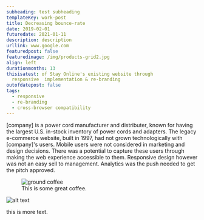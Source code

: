 ```yaml
---
subheading: test subheading
templateKey: work-post
title: Decreasing bounce-rate
date: 2019-02-01
futuredate: 2021-01-11
description: description
urllink: www.google.com
featuredpost: false
featuredimage: /img/products-grid2.jpg
align: left
durationmonths: 13
thisisatest: of Stay Online's existing website through
  responsive  implementation & re-branding
outofdatepost: false
tags:
  - responsive
  - re-branding
  - cross-browser compatibility
---
```

\[company] is a power cord manufacturer and distributer, known for having the largest 
U.S. in-stock inventory of power cords and adapters. The legacy e-commerce website, 
built in 1997, had not grown technologically with \[company]'s users. Mobile users were 
not considered in marketing and design decisions. There was a potential to capture 
these users through making the web experience accessible to them. Responsive design 
however was not an easy sell to management. Analytics was the push needed to get 
the pitch approved.

<figure>
    <img src="/img/blog-index.jpg"
         alt="ground coffee" title="">
    <figcaption>This is some great coffee.</figcaption>
</figure>



![alt text](/img/chemex.jpg "title")

this is more text.
